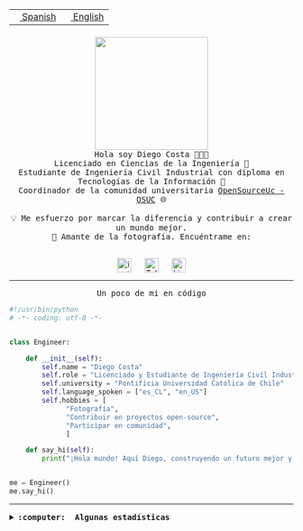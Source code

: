 <table border="0"  align="right">
 <tr><td><a href="README.md"><img src="https://upload.wikimedia.org/wikipedia/commons/thumb/8/89/Bandera_de_Espa%C3%B1a.svg/1200px-Bandera_de_Espa%C3%B1a.svg.png" height="10"> Spanish</a></td>
 <td><a href="README.en.md"><img src="https://upload.wikimedia.org/wikipedia/commons/a/a4/Flag_of_the_United_States.svg" height="10"> English</a></td></tr>
</table><br><br><br>

<p align="center">
  <img src="https://github.com/diegocostares/diegocostares/blob/main/Images/aaa2.gif?raw=true" height="200px" weight="200px">
  <br><samp>
    Hola soy Diego Costa 👨🏻‍💻<br>
    Licenciado en Ciencias de la Ingeniería 🤖<br>
    Estudiante de Ingeniería Civil Industrial con diploma en Tecnologías de la Información 🧠<br>
    Coordinador de la comunidad universitaria <a href="https://github.com/open-source-uc">OpenSourceUc - OSUC</a> 🌐<br>
  <br>
    💡 Me esfuerzo por marcar la diferencia y contribuir a crear un mundo mejor.<br>
    📸 Amante de la fotografía. Encuéntrame en: <br>
  <br></samp>
</p>

<p align="center">
   <a href="https://instagram.com/diegocosta_no" target="blank">
      <img align="center" src="https://cdn.jsdelivr.net/npm/simple-icons@3.0.1/icons/instagram.svg" alt="instagram" height="25px" width="25px" />
      &#8203;
   </a>
   &nbsp; &nbsp; &nbsp;
   <a href="https://t.me/diegocosta_no" target="blank">
      <img align="center" alt="Telegram" width="25px" src="https://icons-for-free.com/iconfiles/png/512/Telegram-1324888767380505522.png" />
      &#8203;
   </a>
   &nbsp; &nbsp; &nbsp;
   <a href="https://www.linkedin.com/in/diegocostar/" target="blank">
      <img align="center" alt="LinkedIn" width="25px" src="https://img.icons8.com/metro/452/linkedin.png" />
      &#8203;
   </a>
</p>

---

<p align="center"><front size="25"><samp>Un poco de mi en código</samp></front></p>

```python
#!/usr/bin/python
# -*- coding: utf-8 -*-


class Engineer:

    def __init__(self):
        self.name = "Diego Costa"
        self.role = "Licenciado y Estudiante de Ingeniería Civil Industrial"
        self.university = "Pontificia Universidad Católica de Chile"
        self.language_spoken = ["es_CL", "en_US"]
        self.hobbies = [
              "Fotografía",
              "Contribuir en proyectos open-source",
              "Participar en comunidad",
              ]

    def say_hi(self):
        print("¡Hola mundo! Aquí Diego, construyendo un futuro mejor y cambiando el mundo.")


me = Engineer()
me.say_hi()
```

---

<details>
  <summary><b><samp>:computer: &nbsp;Algunas estadísticas</samp></b></summary>
  <br/></p>

<!--START_SECTION:waka-->
![Code Time](http://img.shields.io/badge/Code%20Time-1%2C311%20hrs%2034%20mins-blue)

📅 **Soy más productivo los Martes** 

```text
Lunes                    834 commits         ████░░░░░░░░░░░░░░░░░░░░░   15.60 % 
Martes                   1023 commits        █████░░░░░░░░░░░░░░░░░░░░   19.14 % 
Miércoles                633 commits         ███░░░░░░░░░░░░░░░░░░░░░░   11.84 % 
Jueves                   794 commits         ████░░░░░░░░░░░░░░░░░░░░░   14.85 % 
Viernes                  732 commits         ███░░░░░░░░░░░░░░░░░░░░░░   13.69 % 
Sábado                   479 commits         ██░░░░░░░░░░░░░░░░░░░░░░░   08.96 % 
Domingo                  851 commits         ████░░░░░░░░░░░░░░░░░░░░░   15.92 % 
```


📊 **Esta semana me dediqué a** 

```text
🐱‍💻 Proyectos: 
tarea-3-diegocostares    17 hrs 23 mins      ██████████████░░░░░░░░░░░   57.15 % 
proyecto-2023-2-proyecto-8 hrs               ███████░░░░░░░░░░░░░░░░░░   26.31 % 
proyecto-2023-2-grupo-11 4 hrs               ███░░░░░░░░░░░░░░░░░░░░░░   13.18 % 
dashboard-store-v1-main  44 mins             █░░░░░░░░░░░░░░░░░░░░░░░░   02.43 % 
react-tansktack-table-mas11 mins             ░░░░░░░░░░░░░░░░░░░░░░░░░   00.62 % 
```


 Last Updated on 15/11/2023 18:33:55 UTC
<!--END_SECTION:waka-->

<p align="center"> <img src="https://github-readme-stats.vercel.app/api?username=diegocostares&show_icons=true&theme=ayu-mirage" alt="abhisheknaiidu" /></p>

</details>
